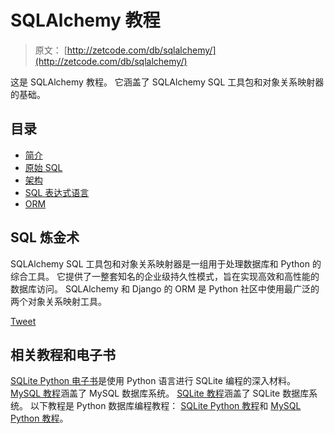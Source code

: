 # SQLAlchemy 教程

> 原文： [http://zetcode.com/db/sqlalchemy/](http://zetcode.com/db/sqlalchemy/)

这是 SQLAlchemy 教程。 它涵盖了 SQLAlchemy SQL 工具包和对象关系映射器的基础。

## 目录



*   [简介](intro/)
*   [原始 SQL](rawsql/)
*   [架构](schema/)
*   [SQL 表达式语言](exprlang/)
*   [ORM](orm/)



## SQL 炼金术

SQLAlchemy SQL 工具包和对象关系映射器是一组用于处理数据库和 Python 的综合工具。 它提供了一整套知名的企业级持久性模式，旨在实现高效和高性能的数据库访问。 SQLAlchemy 和 Django 的 ORM 是 Python 社区中使用最广泛的两个对象关系映射工具。

[Tweet](https://twitter.com/share) 

## 相关教程和电子书

[SQLite Python 电子书](/ebooks/sqlitepython/)是使用 Python 语言进行 SQLite 编程的深入材料。 [MySQL 教程](/databases/mysqltutorial/)涵盖了 MySQL 数据库系统。 [SQLite 教程](/db/sqlite/)涵盖了 SQLite 数据库系统。 以下教程是 Python 数据库编程教程： [SQLite Python 教程](/db/sqlitepythontutorial/)和 [MySQL Python 教程](/db/mysqlpython/)。